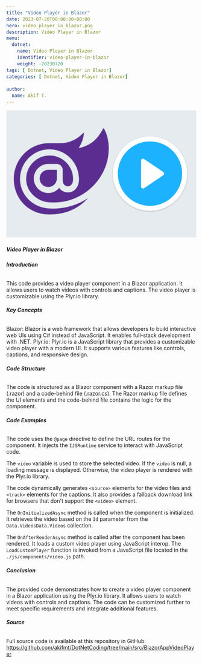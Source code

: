 ```yaml
---
title: "Video Player in Blazor"
date: 2023-07-20T00:00:00+00:00
hero: video_player_in_blazor.png
description: Video Player in Blazor
menu:
  dotnet:
    name: Video Player in Blazor
    identifier: video-player-in-blazor
    weight: -20230720
tags: [ Dotnet, Video Player in Blazor]
categories: [ Dotnet, Video Player in Blazor]

author:
  name: Akif T.
---
```


<p style="text-align: center;">
<img src="video_player_in_blazor.png" alt="video_player_in_blazor" title="video_player_in_blazor"><br>
<p>

##### **Video Player in Blazor**

###### **Introduction**
This code provides a video player component in a Blazor application. It allows users to watch videos with controls and captions. The video player is customizable using the Plyr.io library.

###### **Key Concepts**
Blazor: Blazor is a web framework that allows developers to build interactive web UIs using C# instead of JavaScript. It enables full-stack development with .NET.
Plyr.io: Plyr.io is a JavaScript library that provides a customizable video player with a modern UI. It supports various features like controls, captions, and responsive design.

###### **Code Structure**
The code is structured as a Blazor component with a Razor markup file (.razor) and a code-behind file (.razor.cs). The Razor markup file defines the UI elements and the code-behind file contains the logic for the component.

###### **Code Examples**
The code uses the `@page` directive to define the URL routes for the component. It injects the `IJSRuntime` service to interact with JavaScript code.

The `video` variable is used to store the selected video. If the `video` is null, a loading message is displayed. Otherwise, the video player is rendered with the Plyr.io library.

The code dynamically generates `<source>` elements for the video files and `<track>` elements for the captions. It also provides a fallback download link for browsers that don't support the `<video>` element.

The `OnInitializedAsync` method is called when the component is initialized. It retrieves the video based on the `Id` parameter from the `Data.VideosData.Videos` collection.

The `OnAfterRenderAsync` method is called after the component has been rendered. It loads a custom video player using JavaScript interop. The `LoadCustomPlayer` function is invoked from a JavaScript file located in the `./js/components/video.js` path.

###### **Conclusion**
The provided code demonstrates how to create a video player component in a Blazor application using the Plyr.io library. It allows users to watch videos with controls and captions. The code can be customized further to meet specific requirements and integrate additional features.

###### **Source**
Full source code is available at this repository in GitHub: 
https://github.com/akifmt/DotNetCoding/tree/main/src/BlazorAppVideoPlayer